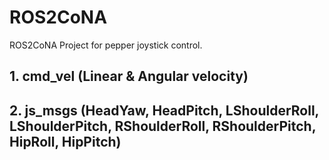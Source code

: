 # ROS2CoNA 
ROS2CoNA Project for pepper joystick control. 

## 1. cmd_vel (Linear & Angular velocity)

## 2. js_msgs (HeadYaw, HeadPitch, LShoulderRoll, LShoulderPitch, RShoulderRoll, RShoulderPitch, HipRoll, HipPitch)
